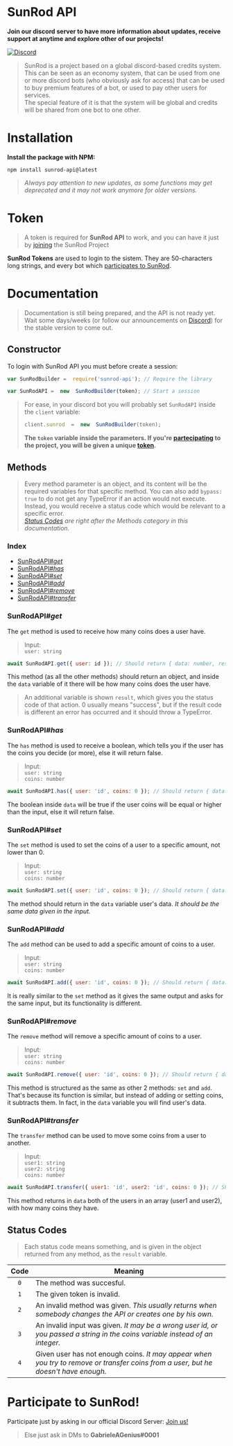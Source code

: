 # SunRod API

**Join our discord server to have more information about updates, receive support at anytime and explore other of our projects!**

[![Discord](https://i.ibb.co/nstT7dj/ff41b628a47ef3141164bfedb04fb220.png)](https://discord.gg/PBrPeuACnU/)

> SunRod is a project based on a global discord-based credits system.  
> This can be seen as an economy system, that can be used from one or more discord bots (who obviously ask for access) that can be used to buy premium features of a bot, or used to pay other users for services.  
> The special feature of it is that the system will be global and credits will be shared from one bot to one other.

# Installation

**Install the package with NPM:**

```console
npm install sunrod-api@latest
```

> *Always pay attention to new updates, as some functions may get deprecated and it may not work anymore for older versions.*  

# Token

> A token is required for **SunRod API** to work, and you can have it just by [joining](#participate-to-sunrod) the SunRod Project  

**SunRod Tokens** are used to login to the sistem. They are 50-characters long strings, and every bot which [participates to SunRod](#participate-to-sunrod).  

# Documentation

> Documentation is still being prepared, and the API is not ready yet. Wait some days/weeks (or follow our announcements on [Discord](https://discord.gg/PBrPeuACnU/)) for the stable version to come out.  

## Constructor

To login with SunRod API you must before create a session:  

```js
var SunRodBuilder =  require('sunrod-api'); // Require the library

var SunRodAPI =  new  SunRodBuilder(token); // Start a session
```

> For ease, in your discord bot you will probably set `SunRodAPI` inside the `client` variable:  
> ```js
> client.sunrod  =  new  SunRodBuilder(token);
> ```
> **The `token` variable inside the parameters. If you're [partecipating](#participate-to-sunrod) to the project, you will be given a unique [token](#token).**  

## Methods

> Every method parameter is an object, and its content will be the required variables for that specific method. You can also add `bypass: true` to do not get any TypeError if an action would not execute. Instead, you would receive a status code which would be relevant to a specific error.  
> *[Status Codes](#status-codes) are right after the Methods category in this documentation.*

### Index

- [SunRodAPI#*get*](#sunrodapiget)
- [SunRodAPI#*has*](#sunrodapihas)
- [SunRodAPI#*set*](#sunrodapiset)
- [SunRodAPI#*add*](#sunrodapiadd)
- [SunRodAPI#*remove*](#sunrodapiremove)
- [SunRodAPI#*transfer*](#sunrodapitransfer)

### SunRodAPI#*get*

The `get` method is used to receive how many coins does a user have.  

> Input:  
> `user: string`    

```js
await SunRodAPI.get({ user: id }); // Should return { data: number, result: 0 }
```

This method (as all the other methods) should return an object, and inside the `data` variable of it there will be how many coins does the user have.  

> An additional variable is shown `result`, which gives you the status code of that action. 0 usually means "success", but if the result code is different an error has occurred and it should throw a TypeError.  

### SunRodAPI#*has*

The `has` method is used to receive a boolean, which tells you if the user has the coins you decide (or more), else it will return false.  
> Input:  
> `user: string`  
> `coins: number`  

```js
await SunRodAPI.has({ user: 'id', coins: 0 }); // Should return { data: boolean, result: 0 }
```

The boolean inside `data` will be true if the user coins will be equal or higher than the input, else it will return false.  

### SunRodAPI#*set*

The `set` method is used to set the coins of a user to a specific amount, not lower than 0.  

> Input:  
> `user: string`  
> `coins: number`  

```js
await SunRodAPI.set({ user: 'id', coins: 0 }); // Should return { data: { user: string, coins: number }, result: 0 }
```

The method should return in the `data` variable user's data. *It should be the same data given in the input.*  

### SunRodAPI#*add*

The `add` method can be used to add a specific amount of coins to a user.  

> Input:  
> `user: string`  
> `coins: number`  

```js
await SunRodAPI.add({ user: 'id', coins: 0 }); // Should return { data: { user: string, coins: number }, result: 0 };
```

It is really similar to the `set` method as it gives the same output and asks for the same input, but its functionality is different.  

### SunRodAPI#*remove*

The `remove` method will remove a specific amount of coins to a user.  

> Input:  
> `user: string`  
> `coins: number`  

```js
await SunRodAPI.remove({ user: 'id', coins: 0 }); // Should return { data: { user: string, coins: number }, result: 0 };
```

This method is structured as the same as other 2 methods: `set` and `add`. That's because its function is similar, but instead of adding or setting coins, it subtracts them. In fact, in the `data` variable you will find user's data.  

### SunRodAPI#*transfer*

The `transfer` method can be used to move some coins from a user to another.  

> Input:  
> `user1: string`  
> `user2: string`  
> `coins: number`  

```js
await SunRodAPI.transfer({ user1: 'id', user2: 'id', coins: 0 }); // Should return { data: [ { user: string, coins: number }, { user: string, coins: number } ], result: 0 }
```

This method returns in `data` both of the users in an array (user1 and user2), with how many coins they have.  

## Status Codes

> Each status code means something, and is given in the object returned from any method, as the `result` variable.

| Code | Meaning |
| :-----: | ----- |
| `0` | The method was succesful. |
| `1` | The given token is invalid. |
| `2` |  An invalid method was given. *This usually returns when somebody changes the API or creates one by his own.* |
| `3` | An invalid input was given. *It may be a wrong user id, or you passed a string in the coins variable instead of an integer.* |
| `4` | Given user has not enough coins. *It may appear when you try to remove or transfer coins from a user, but he doesn't have enough.* |

# Participate to __SunRod__!

Participate just by asking in our official Discord Server: [Join us!](https://discord.gg/PBrPeuACnU/)

> Else just ask in DMs to **GabrieleAGenius#0001**